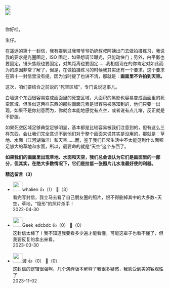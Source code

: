[![](https://static001.geekbang.org/resource/image/58/a6/5891cbb0f8c03316cb05206ecae900a6.jpg?wh=750x360)](http://time.geekbang.org/column/article/510077)  
[![](https://static001.geekbang.org/resource/image/43/91/436e0ae54f5ee058c8a141627179f791.jpg?wh=750x360)](http://time.geekbang.org/column/article/510162)

　  
你好哇，

生仔。

在遥远的第十一封信，我有提到过我带爷爷奶奶叔叔阿姨出门去做拍摄练习，我说我的要求是光圈固定，ISO 固定，如果想调节曝光，只能动快门；另外，白平衡也要固定，镜头焦段也要固定，对焦距离也要固定……我相信现在的你肯定对如此而为的原因非常了解了，但是，在做拍摄练习的时候我其实还有一个要求，这个要求在第十一封信里没有提，因为当时提了也讲不清，那就是：**画面里不许拍到天空。**

这次，咱们要结合之前说的“死空区域”，专门说说这事儿。

白墙这个东西很容易变成画面里的死空区域，大面积的黑影也容易变成画面里的死空区域，但类似这两样东西的那些画面元素是很容易被感知到的，他们只要一出现，如果不是你刻意而为，你就会本能地感觉有点空，或者说有点儿堵，反正就是不舒服。

如果死空区域足够典型足够明显，基本都是比较容易被我们注意到的，但有这么三样东西，会让我们完全意识不到他们对于整个画面来说其实是没用的，那就是：草地、水面（江河湖海洋）和天空……而，鉴于我们日常生活中不太能见到什么面积足够大的草地和水面，所以，最要命的就是“天空”这个东西了。

**如果我们的画面里出现草地、水面和天空，我们总会误认为它们是画面里的一部分，但其实，在绝大多数情况下，它们是拉低一张照片儿水准最好使的利器。**
<div><strong>精选留言（3）</strong></div><ul>
<li><img src="https://static001.geekbang.org/account/avatar/00/1e/88/e9/c46e6b0c.jpg" width="30px"><span>whalien</span> 👍（1） 💬（3）<div>看完写封信，我立马去看了自己朋友圈的照片，恨不得删掉其中的大多数~天空，草地，“隐形”的照片杀手！</div>2022-04-30</li><br/><li><img src="" width="30px"><span>Geek_edcbdc</span> 👍（0） 💬（0）<div>这封信太棒了！我不知道我要看多少遍才能看懂，可能这辈子也看不懂了，但我要反复的拿出来看。</div>2023-03-30</li><br/><li><img src="https://static001.geekbang.org/account/avatar/00/15/51/94/d667294c.jpg" width="30px"><span>渡</span> 👍（0） 💬（0）<div>这封信的逻辑很强啊，几个演绎版本解释了我很多疑惑，我感受到美的客观性了</div>2023-11-02</li><br/>
</ul>